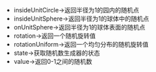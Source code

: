 - insideUnitCircle->返回半径为1的园内的随机点
- insideUnitSphere->返回半径为1的球体中的随机点
- onUnitSphere->返回半径为1的球体表面的随机点
- rotation->返回一个随机旋转值
- rotationUniform->返回一个均匀分布的随机旋转值
- state->获取随机数生成器的状态
- value->返回0-1之间的随机数
